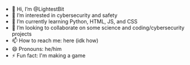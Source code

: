 - 👋 Hi, I’m @LightestBit
- 👀 I’m interested in cybersecurity and safety
- 🌱 I’m currently learning Python, HTML, JS, and CSS
- 💞️ I’m looking to collaborate on some science and coding/cybersecurity projects
- 📫 How to reach me: here (idk how)
- 😄 Pronouns: he/him
- ⚡ Fun fact: I'm making a game

<!---
LightestBit/LightestBit is a ✨ special ✨ repository because its `README.md` (this file) appears on your GitHub profile.
You can click the Preview link to take a look at your changes.
--->
